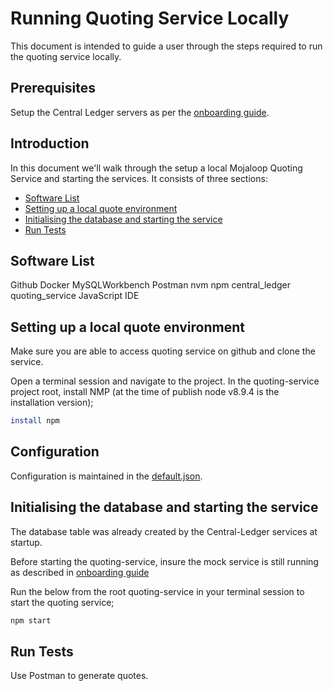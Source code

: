 # Running Quoting Service Locally

This document is intended to guide a user through the steps required to run the quoting service locally.

## Prerequisites

Setup the Central Ledger servers as per the [onboarding guide](https://github.com/mojaloop/central-ledger/blob/master/Onboarding.md).

## Introduction

In this document we'll walk through the setup a local Mojaloop Quoting Service and starting the services. It consists of three sections:

- [Software List](#software-list)
- [Setting up a local quote environment](#setting-up-a-local-quote-environment)
- [Initialising the database and starting the service](#initialising-the-database-and-starting-the-service)
- [Run Tests](#run-tests)

## Software List
Github
Docker
MySQLWorkbench
Postman
nvm
npm
central_ledger
quoting_service
JavaScript IDE

## Setting up a local quote environment

Make sure you are able to access quoting service on github and clone the service.

Open a terminal session and navigate to the project. 
In the quoting-service project root, install NMP (at the time of publish node v8.9.4 is the installation version);
```bash 
install npm 
```
## Configuration

Configuration is maintained in the [default.json](./config/default.json).

## Initialising the database and starting the service

The database table was already created by the Central-Ledger services at startup.

Before starting the quoting-service, insure the mock service is still running as described in [onboarding guide](https://github.com/mojaloop/central-ledger/blob/master/Onboarding.md)

Run the below from the root quoting-service in your terminal session to start the quoting service;

```bash
npm start
```

## Run Tests

Use Postman to generate quotes.
